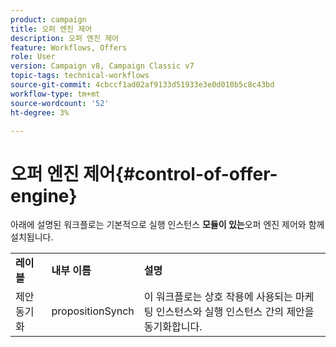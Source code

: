 ```yaml
---
product: campaign
title: 오퍼 엔진 제어
description: 오퍼 엔진 제어
feature: Workflows, Offers
role: User
version: Campaign v8, Campaign Classic v7
topic-tags: technical-workflows
source-git-commit: 4cbccf1ad02af9133d51933e3e0d010b5c8c43bd
workflow-type: tm+mt
source-wordcount: '52'
ht-degree: 3%

---
```



# 오퍼 엔진 제어{#control-of-offer-engine}



아래에 설명된 워크플로는 기본적으로 실행 인스턴스 **모듈이 있는**&#x200B;오퍼 엔진 제어와 함께 설치됩니다.

<table> 
 <tbody> 
  <tr> 
   <td> <strong>레이블</strong><br /> </td> 
   <td> <strong>내부 이름</strong><br /> </td> 
   <td> <strong>설명</strong><br /> </td> 
  </tr> 
  <tr> 
   <td> <span class="uicontrol">제안 동기화</span> <br /> </td> 
   <td> <span class="uicontrol">propositionSynch</span> <br /> </td> 
   <td> 이 워크플로는 상호 작용에 사용되는 마케팅 인스턴스와 실행 인스턴스 간의 제안을 동기화합니다.<br /> </td> 
  </tr> 
 </tbody> 
</table>

